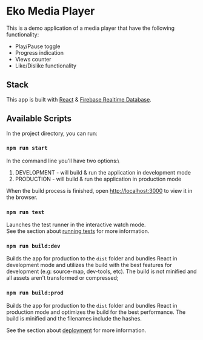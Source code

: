 # Eko Media Player

This is a demo application of a media player that have the following functionality:

-   Play/Pause toggle
-   Progress indication
-   Views counter
-   Like/Dislike functionality

## Stack

This app is built with [React](https://reactjs.org/) & [Firebase Realtime Database](https://react-firebase-js.com/docs/react-firebase-realtime-database/getting-started).

## Available Scripts

In the project directory, you can run:

### `npm run start`

In the command line you'll have two options:\

1. DEVELOPMENT - will build & run the application in development mode
2. PRODUCTION - will build & run the application in production mode

When the build process is finished, open [http://localhost:3000](http://localhost:3000) to view it in the browser.

### `npm run test`

Launches the test runner in the interactive watch mode.\
See the section about [running tests](https://facebook.github.io/create-react-app/docs/running-tests) for more information.

### `npm run build:dev`

Builds the app for production to the `dist` folder and bundles React in development mode and utilizes the build with the best features for development (e.g: source-map, dev-tools, etc). The build is not minified and all assets aren't transformed or compressed;

### `npm run build:prod`

Builds the app for production to the `dist` folder and bundles React in production mode and optimizes the build for the best performance. The build is minified and the filenames include the hashes.

See the section about [deployment](https://facebook.github.io/create-react-app/docs/deployment) for more information.
